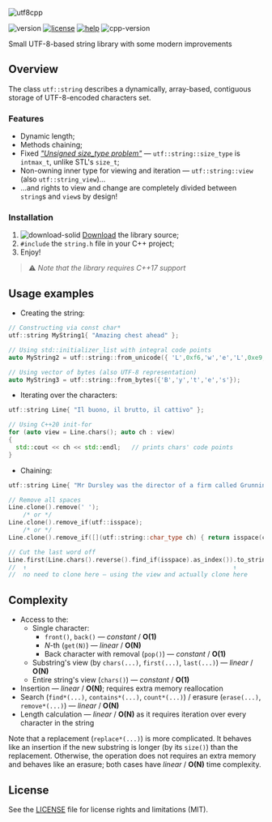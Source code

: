 ![utf8cpp](https://user-images.githubusercontent.com/54913619/76170749-e8ae9b80-6195-11ea-8780-efbf16e64d9a.png)

![version](https://img.shields.io/badge/version-0.8-brightgreen)
[![license](https://img.shields.io/badge/license-MIT-blue)](LICENSE.md)
[![help](https://img.shields.io/badge/help-wiki-red)](../../wiki)
![cpp-version](https://img.shields.io/badge/C%2B%2B-≥17-blue)

Small UTF-8-based string library with some modern improvements

## Overview
The class `utf::string` describes a dynamically, array-based, contiguous storage of UTF-8-encoded characters set.

### Features
* Dynamic length;
* Methods chaining;
* Fixed [*"Unsigned size_type problem"*](http://www.open-std.org/jtc1/sc22/wg21/docs/papers/2019/p1227r1.html#motivation "What is this") — `utf::string::size_type` is `intmax_t`, unlike STL's `size_t`;
* Non-owning inner type for viewing and iteration — `utf::string::view` (also `utf::string_view`)...
* ...and rights to view and change are completely divided between `string`s and `view`s by design!

### Installation
1. ![download-solid](https://user-images.githubusercontent.com/54913619/76699933-4a559500-66c3-11ea-978a-48808ab0f852.png) [Download](https://github.com/qzminsky/utf8cpp/archive/v0.8.5-a.zip) the library source;
2. `#include` the `string.h` file in your C++ project;
3. Enjoy!

> ⚠️ *Note that the library requires C++17 support*

## Usage examples
* Creating the string:
```C++
// Constructing via const char*
utf::string MyString1{ "Amazing chest ahead" };

// Using std::initializer_list with integral code points
auto MyString2 = utf::string::from_unicode({ 'L',0xf6,'w','e','L',0xe9,'o','p','a','r','d' });

// Using vector of bytes (also UTF-8 representation)
auto MyString3 = utf::string::from_bytes({'B','y','t','e','s'});
```
* Iterating over the characters:
```C++
utf::string Line{ "Il buono, il brutto, il cattivo" };

// Using C++20 init-for
for (auto view = Line.chars(); auto ch : view)
{
  std::cout << ch << std::endl;   // prints chars' code points
}
```
* Chaining:
```C++
utf::string Line{ "Mr Dursley was the director of a firm called Grunnings" };

// Remove all spaces
Line.clone().remove(' ');
    /* or */
Line.clone().remove_if(utf::isspace);
    /* or */
Line.clone().remove_if([](utf::string::char_type ch) { return isspace(ch); });

// Cut the last word off
Line.first(Line.chars().reverse().find_if(isspace).as_index()).to_string();
//  ↑                                                         ↑
//  no need to clone here — using the view and actually clone here
```

## Complexity
* Access to the:
  * Single character:
    * `front()`, `back()` — *constant* / **O(1)**
    * *N*-th (`get(N)`) — *linear* / **O(N)**
    * Back character with removal (`pop()`) — *constant* / **O(1)**
  * Substring's view (by `chars(...)`, `first(...)`, `last(...)`) — *linear* / **O(N)**
  * Entire string's view (`chars()`) — *constant* / **O(1)**
* Insertion — *linear* / **O(N)**; requires extra memory reallocation
* Search (`find*(...)`, `contains*(...)`, `count*(...)`) / erasure (`erase(...)`, `remove*(...)`) — *linear* / **O(N)**
* Length calculation — *linear* / **O(N)** as it requires iteration over every character in the string

Note that a replacement (`replace*(...)`) is more complicated. It behaves like an insertion if the new substring is longer (by its `size()`) than the replacement. Otherwise, the operation does not requires an extra memory and behaves like an erasure; both cases have *linear* / **O(N)** time complexity.

## License
See the [LICENSE](LICENSE.md) file for license rights and limitations (MIT).
